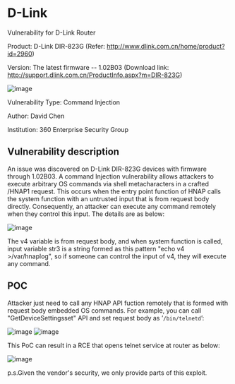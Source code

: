 # D-Link
Vulnerability for D-Link Router

Product: D-Link DIR-823G  (Refer: http://www.dlink.com.cn/home/product?id=2960)

Version: The latest firmware -- 1.02B03 (Download link: http://support.dlink.com.cn/ProductInfo.aspx?m=DIR-823G)

![image](https://github.com/leonW7/D-Link/blob/master/4.png)

Vulnerability Type: Command Injection

Author: David Chen

Institution: 360 Enterprise Security Group

Vulnerability description
-------------------------
An issue was discovered on D-Link DIR-823G devices with firmware through 1.02B03. A command Injection vulnerability allows attackers to execute arbitrary OS commands via shell metacharacters in a crafted /HNAP1 request. This occurs when the entry point function of HNAP calls the system function with an untrusted input that is from request body directly. Consequently, an attacker can execute any command remotely when they control this input. The details are as below:

![image](https://github.com/leonW7/D-Link/blob/master/2-1.png)

The v4 variable is from request body, and when system function is called, input variable str3 is a string formed as this pattern "echo v4 >/var/hnaplog", so if someone can control the input of v4, they will execute any command.

POC
-------------------------

Attacker just need to call any HNAP API fuction remotely that is formed with request body embedded OS commands. For example, you can call "GetDeviceSettingsset" API and set request body as ’`/bin/telnetd`’:

![image](https://github.com/leonW7/D-Link/blob/master/2-2.png)
![image](https://github.com/leonW7/D-Link/blob/master/2-3.png)

This PoC can result in a RCE that opens telnet service at router as below:

![image](https://github.com/leonW7/D-Link/blob/master/2-4.png)

p.s.Given the vendor's security, we only provide parts of this exploit.
